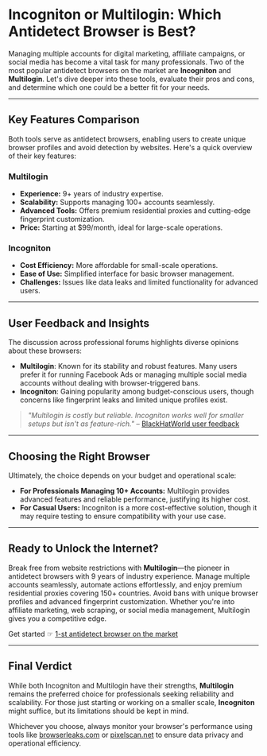 # Incogniton or Multilogin: Which Antidetect Browser is Best?

Managing multiple accounts for digital marketing, affiliate campaigns, or social media has become a vital task for many professionals. Two of the most popular antidetect browsers on the market are **Incogniton** and **Multilogin**. Let's dive deeper into these tools, evaluate their pros and cons, and determine which one could be a better fit for your needs.

---

## Key Features Comparison

Both tools serve as antidetect browsers, enabling users to create unique browser profiles and avoid detection by websites. Here's a quick overview of their key features:

### **Multilogin**
- **Experience:** 9+ years of industry expertise.
- **Scalability:** Supports managing 100+ accounts seamlessly.
- **Advanced Tools:** Offers premium residential proxies and cutting-edge fingerprint customization.
- **Price:** Starting at $99/month, ideal for large-scale operations.

### **Incogniton**
- **Cost Efficiency:** More affordable for small-scale operations.
- **Ease of Use:** Simplified interface for basic browser management.
- **Challenges:** Issues like data leaks and limited functionality for advanced users.

---

## User Feedback and Insights

The discussion across professional forums highlights diverse opinions about these browsers:

- **Multilogin**: Known for its stability and robust features. Many users prefer it for running Facebook Ads or managing multiple social media accounts without dealing with browser-triggered bans.
- **Incogniton**: Gaining popularity among budget-conscious users, though concerns like fingerprint leaks and limited unique profiles exist.

> *"Multilogin is costly but reliable. Incogniton works well for smaller setups but isn't as feature-rich."* – [BlackHatWorld user feedback](https://bit.ly/multIlogin)

---

## Choosing the Right Browser

Ultimately, the choice depends on your budget and operational scale:
- **For Professionals Managing 10+ Accounts:** Multilogin provides advanced features and reliable performance, justifying its higher cost.
- **For Casual Users:** Incogniton is a more cost-effective solution, though it may require testing to ensure compatibility with your use case.

---

## Ready to Unlock the Internet?

Break free from website restrictions with **Multilogin**—the pioneer in antidetect browsers with 9 years of industry experience. Manage multiple accounts seamlessly, automate actions effortlessly, and enjoy premium residential proxies covering 150+ countries. Avoid bans with unique browser profiles and advanced fingerprint customization. Whether you're into affiliate marketing, web scraping, or social media management, Multilogin gives you a competitive edge.

Get started ☞ [1-st antidetect browser on the market](https://bit.ly/multIlogin)

---

## Final Verdict

While both Incogniton and Multilogin have their strengths, **Multilogin** remains the preferred choice for professionals seeking reliability and scalability. For those just starting or working on a smaller scale, **Incogniton** might suffice, but its limitations should be kept in mind.

Whichever you choose, always monitor your browser's performance using tools like [browserleaks.com](https://browserleaks.com) or [pixelscan.net](https://pixelscan.net) to ensure data privacy and operational efficiency.
